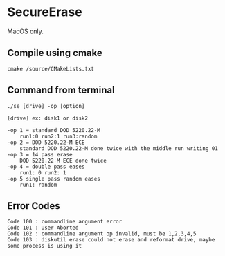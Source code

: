 # SecureErase

MacOS only.

## Compile using cmake
   
    cmake /source/CMakeLists.txt

## Command from terminal
    ./se [drive] -op [option]

    [drive] ex: disk1 or disk2

    -op 1 = standard DOD 5220.22-M
        run1:0 run2:1 run3:random
    -op 2 = DOD 5220.22-M ECE
        standard DOD 5220.22-M done twice with the middle run writing 01
    -op 3 = 14 pass erase
        DOD 5220.22-M ECE done twice
    -op 4 = double pass eases
        run1: 0 run2: 1
    -op 5 single pass random eases
        run1: random

## Error Codes
    Code 100 : commandline argument error
    Code 101 : User Aborted
    Code 102 : commandline argument op invalid, must be 1,2,3,4,5
    Code 103 : diskutil erase could not erase and reformat drive, maybe some process is using it
